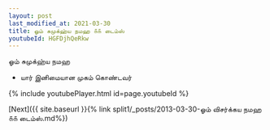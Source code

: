 ```yaml
---
layout: post
last_modified_at: 2021-03-30
title: ஓம் சுமுக்ஹ்ய நமஹ ௧௧ டைம்ஸ்
youtubeId: HGFDjhQeRkw
---
```

 
 
 ஓம் சுமுக்ஹ்ய நமஹ  
 
 -  யார் இனிமையான முகம் கொண்டவர் 
 
  
 
  
 
 
 
 
 
 


{% include youtubePlayer.html id=page.youtubeId %}
 
[Next]({{ site.baseurl }}{% link  split1/_posts/2013-03-30-ஓம் விசர்க்கய நமஹ ௧௧ டைம்ஸ்.md%})
 
